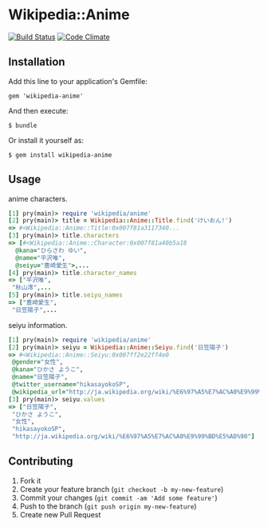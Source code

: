 # Wikipedia::Anime

[![Build Status](https://travis-ci.org/mochiz/wikipedia-anime.png?branch=master)](https://travis-ci.org/mochiz/wikipedia-anime)
[![Code Climate](https://codeclimate.com/github/mochiz/wikipedia-anime.png)](https://codeclimate.com/github/mochiz/wikipedia-anime)

## Installation

Add this line to your application's Gemfile:

    gem 'wikipedia-anime'

And then execute:

    $ bundle

Or install it yourself as:

    $ gem install wikipedia-anime

## Usage

anime characters.

```ruby
[1] pry(main)> require 'wikipedia/anime'
[2] pry(main)> title = Wikipedia::Anime::Title.find('けいおん!')
=> #<Wikipedia::Anime::Title:0x007f81a3117340...
[3] pry(main)> title.characters
=> [#<Wikipedia::Anime::Character:0x007f81a40b5a18
  @kana="ひらさわ ゆい",
  @name="平沢唯",
  @seiyu="豊崎愛生">,...
[4] pry(main)> title.character_names
=> ["平沢唯",
 "秋山澪",...
[5] pry(main)> title.seiyu_names
=> ["豊崎愛生",
 "日笠陽子",...
```

seiyu information.

```ruby
[1] pry(main)> require 'wikipedia/anime'
[2] pry(main)> seiyu = Wikipedia::Anime::Seiyu.find('日笠陽子')
=> #<Wikipedia::Anime::Seiyu:0x007ff2e22ff4e0
 @gender="女性",
 @kana="ひかさ ようこ",
 @name="日笠陽子",
 @twitter_username="hikasayokoSP",
 @wikipedia_url="http://ja.wikipedia.org/wiki/%E6%97%A5%E7%AC%A0%E9%99%BD%E5%AD%90">
[3] pry(main)> seiyu.values
=> ["日笠陽子",
 "ひかさ ようこ",
 "女性",
 "hikasayokoSP",
 "http://ja.wikipedia.org/wiki/%E6%97%A5%E7%AC%A0%E9%99%BD%E5%AD%90"]
```

## Contributing

1. Fork it
2. Create your feature branch (`git checkout -b my-new-feature`)
3. Commit your changes (`git commit -am 'Add some feature'`)
4. Push to the branch (`git push origin my-new-feature`)
5. Create new Pull Request
